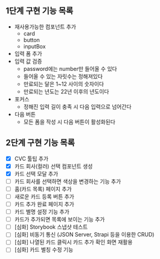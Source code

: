 ## 1단계 구현 기능 목록

- 재사용가능한 컴포넌트 추가
  - card
  - button
  - inputBox
- 입력 폼 추가
- 입력 값 검증
  - password에는 number만 들어올 수 있다
  - 들어올 수 있는 자릿수는 정해져있다
  - 만료되는 달은 1~12 사이의 숫자이다
  - 만료되는 년도는 22년 이후의 년도이다
- 포커스
  - 정해진 입력 길이 충족 시 다음 입력으로 넘어간다
- 다음 버튼
  - 모든 폼을 작성 시 다음 버튼이 활성화된다

## 2단계 구현 기능 목록

- [x] CVC 툴팁 추가
- [x] 카드 회사(컬러) 선택 컴포넌트 생성
- [x] 카드 선택 모달 추가
- [ ] 카드 회사를 선택하면 색상을 변경하는 기능 추가
- [ ] 홈(카드 목록) 페이지 추가
- [ ] 새로운 카드 등록 버튼 추가
- [ ] 카드 추가 완료 페이지 추가
- [ ] 카드 별명 설정 기능 추가
- [ ] 카드가 추가되면 목록에 보이는 기능 추가
- [ ] [심화] Storybook 스냅샷 테스트
- [ ] [심화] 비동기 통신 (JSON Server, Strapi 등을 이용한 CRUD)
- [ ] [심화] 나열된 카드 클릭시 카드 추가 확인 화면 재활용
- [ ] [심화] 카드 별칭 수정 기능
